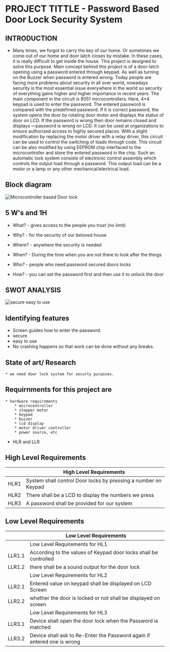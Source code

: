 # PROJECT TITTLE - Password Based Door Lock Security System
## INTRODUCTION
  * Many times, we forgot to carry the key of our home. Or sometimes we come out of our home and door latch closes by mistake. In these cases, it is really difficult to get inside the house. This project is designed to solve this purpose. Main concept behind this project is of a door-latch opening using a password entered through keypad. As well as turning on the Buzzer when password is entered wrong. Today people are facing more problems about security in all over world, nowadays security is the most
essential issue everywhere in the world so security of everything gains higher and higher importance in recent years. The main component in the circuit is 8051 microcontrollers. Here, 4*4 keypad is used to enter the password. The entered password is compared with the predefined password. If it is correct password, the
system opens the door by rotating door motor and displays the status of door on LCD. If the password is wrong then door remains closed and displays ―password
is wrong on LCD. It can be used at organizations to ensure authorized access to highly secured places. With a slight modification by replacing the motor driver with a relay driver, this circuit can be used to control the switching of loads through code. This circuit can be also modified by using EEPROM chip interfaced to the microcontroller and store the entered password in the chip. Such an automatic lock system consists of electronic control assembly which controls the output load through a password. This output load can be a motor or a lamp or any other mechanical/electrical load.


## Block diagram
![Microcontroller based Door lock](https://user-images.githubusercontent.com/98838252/155738896-63c8769b-eabb-4b7d-9cb2-e6147f2f9619.jpg)

## 5 W's and 1H

* What? - gives access to the people you trust (no limit)

* Why? - for the security of our beloved house

* Where? - anywhere the security is needed

* When? - During the time when you are not there to look after the things

* Who? - people who need password secured doors locks

* How? - you can set the password first and then use it to unlock the door
 
## SWOT ANALYSIS
  
  ![secure easy to use](https://user-images.githubusercontent.com/98838252/154832932-4fa8d460-b509-4033-8ea6-4c391959d7f5.jpg)

## Identifying features
   * Screen guides how to enter the password.
   * secure
   * easy to use
   * No crashing happens so that work can be done without any breaks.
## State of art/ Research
    * we need door lock system for securty purposes.


## Requirnments for this project are
    
    * hardware requirnments
        * microcontroller
        * stepper motor
        * keypad
        * buzzer
        * lcd display
        * motor driver controller
        * power source, etc
    
   * HLR and LLR 
    
## High Level Requirements 
|  | High Level Requirements |
|:----|-------------------------|
| HLR1 |	System shall control Door locks by pressing a number on Keypad |
| HLR2 |	There shall be a LCD to display the numbers we press |
| HLR3 |	A password shall be provided for our system |

## Low Level Requirements
|  |Low Level Requirements |
|:----|-------------------------|
| |	Low Level Requirements for HL1	 |
| LLR1.1 |	According to the values of Keypad door locks shall be controlled		 |
| LLR1.2 |	there shall be a sound output for the door lock |	 |
||	Low Level Requirements for HL2 |
|LLR2.1|	Entered value on keypad shall be displayed on LCD Screen|
|LLR2.2 |whether the door is locked or not shall be displayed on screen|
|  |	Low Level Requirements for HL3		|
| LLR3.1|	Device shall open the door lock when the Password is matched		 |
| LLR3.2	|Device shall ask to Re-Enter the Password again if entered one is wrong		 |



        

        
